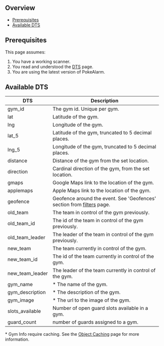 ## Overview

* [Prerequisites](#prerequisites)
* [Available DTS](#available-dts)

## Prerequisites

This page assumes:

1. You have a working scanner.
2. You read and understood the [DTS](Dynamic-Text-Substitution) page.
3. You are using the latest version of PokeAlarm.


## Available DTS

| DTS             | Description                                              |
|---------------- |--------------------------------------------------------- |
| gym_id          | The gym id. Unique per gym.                              |
| lat             | Latitude of the gym.                                     |
| lng             | Longitude of the gym.                                    |
| lat_5           | Latitude of the gym, truncated to 5 decimal places.      |
| lng_5           | Longitude of the gym, truncated to 5 decimal places.     |
| distance        | Distance of the gym from the set location.               |
| direction       | Cardinal direction of the gym, from the set location.    |
| gmaps           | Google Maps link to the location of the gym.             |
| applemaps       | Apple Maps link to the location of the gym.              |
| geofence        | Geofence around the event. See 'Geofences' section from [filters](Filters-Overview#geofence) page.|
| old_team        | The team in control of the gym previously.               |
| old_team_id     | The id of the team in control of the gym previously.     |
| old_team_leader | The leader of the team in control of the gym previously. |
| new_team        | The team currently in control of the gym.                |
| new_team_id     | The id of the team currently in control of the gym.      |
| new_team_leader | The leader of the team currently in control of the gym.  |
| gym_name        | * The name of the gym.                                   |
| gym_description | * The description of the gym.                            |
| gym_image       | * The url to the image of the gym.                       |
| slots_available | Number of open guard slots available in a gym.           |
| guard_count     | number of guards assigned to a gym.                      |

\* Gym Info require caching. See the
[Object Caching](Object-Caching) page for more information.
